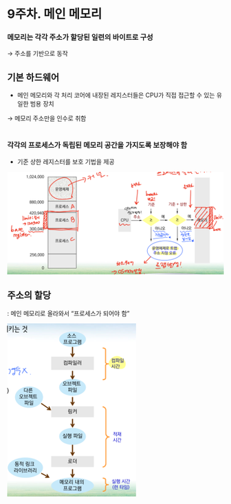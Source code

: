 # 9주차. 메인 메모리

### 메모리는 각각 주소가 할당된 일련의 바이트로 구성

→ 주소를 기반으로 동작
<br>

## 기본 하드웨어

- 메인 메모리와 각 처리 코어에 내장된 레지스터들은 CPU가 직접 접근할 수 있는 유일한 범용 장치

→ 메모리 주소만을 인수로 취함
<br>
<br>

### 각각의 프로세스가 독립된 메모리 공간을 가지도록 보장해야 함

- 기준 상한 레지스터를 보호 기법을 제공

<img width="650" alt="image" src="media/Main-memory-img/Untitled.png">
<br>

## 주소의 할당
: 메인 메모리로 올라와서 “프로세스가 되어야 함”

<img width="300" alt="image" src="media/Main-memory-img/Untitled 1.png">
<br>